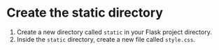 # Create the static directory

1. Create a new directory called `static` in your Flask project directory.
2. Inside the `static` directory, create a new file called `style.css`.
